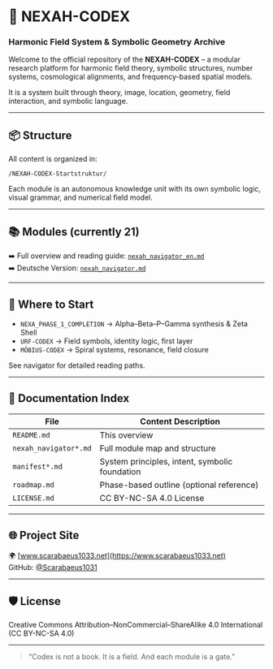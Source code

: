 # 🌌 NEXAH-CODEX
### Harmonic Field System & Symbolic Geometry Archive

Welcome to the official repository of the **NEXAH-CODEX** – a modular research platform for harmonic field theory, symbolic structures, number systems, cosmological alignments, and frequency-based spatial models.

It is a system built through theory, image, location, geometry, field interaction, and symbolic language.

---

## 📦 Structure

All content is organized in:
```
/NEXAH-CODEX-Startstruktur/
```
Each module is an autonomous knowledge unit with its own symbolic logic, visual grammar, and numerical field model.

---

## 📚 Modules (currently 21)

➡️ Full overview and reading guide: [`nexah_navigator_en.md`](./nexah_navigator_en.md)  
➡️ Deutsche Version: [`nexah_navigator.md`](./nexah_navigator.md)

---

## 🧭 Where to Start

- `NEXA_PHASE_1_COMPLETION` → Alpha–Beta–P–Gamma synthesis & Zeta Shell
- `URF-CODEX` → Field symbols, identity logic, first layer
- `MÖBIUS-CODEX` → Spiral systems, resonance, field closure

See navigator for detailed reading paths.

---

## 📘 Documentation Index

| File                   | Content Description                              |
|------------------------|--------------------------------------------------|
| `README.md`            | This overview                                   |
| `nexah_navigator*.md`  | Full module map and structure                   |
| `manifest*.md`         | System principles, intent, symbolic foundation  |
| `roadmap.md`           | Phase-based outline (optional reference)        |
| `LICENSE.md`           | CC BY-NC-SA 4.0 License                         |

---

## 🌐 Project Site

🌍 [www.scarabaeus1033.net](https://www.scarabaeus1033.net)  
GitHub: [@Scarabaeus1031](https://github.com/Scarabaeus1031)

---

## 🛡 License

Creative Commons Attribution–NonCommercial–ShareAlike 4.0 International (CC BY-NC-SA 4.0)

---

> “Codex is not a book. It is a field. And each module is a gate.”
